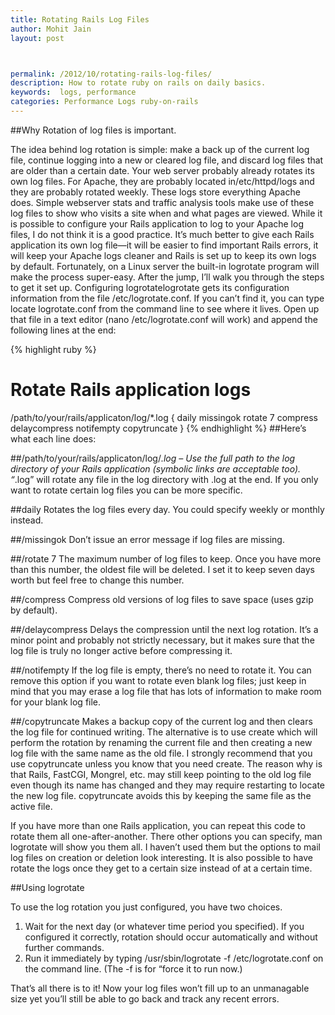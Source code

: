 ```yaml
---
title: Rotating Rails Log Files
author: Mohit Jain
layout: post



permalink: /2012/10/rotating-rails-log-files/
description: How to rotate ruby on rails on daily basics.
keywords:  logs, performance
categories: Performance Logs ruby-on-rails
---
```


##Why Rotation of log files is important.

The idea behind log rotation is simple: make a back up of the current log file, continue logging into a new or cleared log file, and discard log files that are older than a certain date.
Your web server probably already rotates its own log files. For Apache, they are probably located in/etc/httpd/logs and they are probably rotated weekly. These logs store everything Apache does. Simple webserver stats and traffic analysis tools make use of these log files to show who visits a site when and what pages are viewed.
While it is possible to configure your Rails application to log to your Apache log files, I do not think it is a good practice. It’s much better to give each Rails application its own log file—it will be easier to find important Rails errors, it will keep your Apache logs cleaner and Rails is set up to keep its own logs by default. Fortunately, on a Linux server the built-in logrotate program will make the process super-easy. After the jump, I’ll walk you through the steps to get it set up.
Configuring logrotatelogrotate gets its configuration information from the file /etc/logrotate.conf. If you can’t find it, you can type locate logrotate.conf from the command line to see where it lives. Open up that file in a text editor (nano /etc/logrotate.conf will work) and append the following lines at the end:

{% highlight ruby %}
# Rotate Rails application logs

/path/to/your/rails/applicaton/log/*.log {
  daily
  missingok
  rotate 7
  compress
  delaycompress
  notifempty
  copytruncate
}
{% endhighlight %}
##Here’s what each line does:

##/path/to/your/rails/applicaton/log/*.log –
 Use the full path to the log directory of your Rails application (symbolic links are acceptable too). “*.log” will rotate any file in the log directory with .log at the end. If you only want to rotate certain log files you can be more specific.

##daily
 Rotates the log files every day. You could specify weekly or monthly instead.

##/missingok
 Don’t issue an error message if log files are missing.

##/rotate 7
 The maximum number of log files to keep. Once you have more than this number, the oldest file will be deleted. I set it to keep seven days worth but feel free to change this number.

##/compress
 Compress old versions of log files to save space (uses gzip by default).

##/delaycompress
 Delays the compression until the next log rotation. It’s a minor point and probably not strictly necessary, but it makes sure that the log file is truly no longer active before compressing it.

##/notifempty
 If the log file is empty, there’s no need to rotate it. You can remove this option if you want to rotate even blank log files; just keep in mind that you may erase a log file that has lots of information to make room for your blank log file.

##/copytruncate
 Makes a backup copy of the current log and then clears the log file for continued writing. The alternative is to use create which will perform the rotation by renaming the current file and then creating a new log file with the same name as the old file. I strongly recommend that you use copytruncate unless you know that you need create. The reason why is that Rails, FastCGI, Mongrel, etc. may still keep pointing to the old log file even though its name has changed and they may require restarting to locate the new log file. copytruncate avoids this by keeping the same file as the active file.

If you have more than one Rails application, you can repeat this code to rotate them all one-after-another. There other options you can specify, man logrotate will show you them all. I haven’t used them but the options to mail log files on creation or deletion look interesting. It is also possible to have rotate the logs once they get to a certain size instead of at a certain time.

##Using logrotate

To use the log rotation you just configured, you have two choices.

1. Wait for the next day (or whatever time period you specified). If you configured it correctly, rotation should occur automatically and without further commands.
2. Run it immediately by typing /usr/sbin/logrotate -f /etc/logrotate.conf on the command line. (The -f is for “force it to run now.)

That’s all there is to it! Now your log files won’t fill up to an unmanagable size yet you’ll still be able to go back and track any recent errors.

